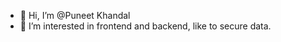 - 👋 Hi, I’m @Puneet Khandal
- 👀 I’m interested in frontend and backend, like to secure data.
<!-- - 🌱 I’m currently learning databasemanagment, a backend framework. -->
<!-- - 💞️ I’m looking to collaborate on ... -->
<!-- - 📫 How to reach me ... -->

<!---
lieTester/lieTester is a ✨ special ✨ repository because its `README.md` (this file) appears on your GitHub profile.
You can click the Preview link to take a look at your changes.
--->
